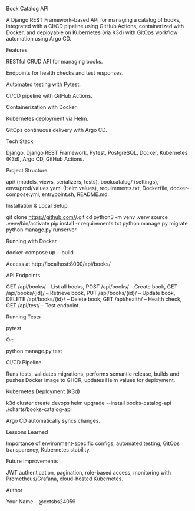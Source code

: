 Book Catalog API

A Django REST Framework–based API for managing a catalog of books, integrated with a CI/CD pipeline using GitHub Actions, containerized with Docker, and deployable on Kubernetes (via K3d) with GitOps workflow automation using Argo CD.

Features

RESTful CRUD API for managing books.

Endpoints for health checks and test responses.

Automated testing with Pytest.

CI/CD pipeline with GitHub Actions.

Containerization with Docker.

Kubernetes deployment via Helm.

GitOps continuous delivery with Argo CD.

Tech Stack

Django, Django REST Framework, Pytest, PostgreSQL, Docker, Kubernetes (K3d), Argo CD, GitHub Actions.

Project Structure

api/ (models, views, serializers, tests), bookcatalog/ (settings), envs/prod/values.yaml (Helm values), requirements.txt, Dockerfile, docker-compose.yml, entrypoint.sh, README.md.

Installation & Local Setup

git clone https://github.com/<your-username>/<repo-name>.git
cd <repo-name>
python3 -m venv .venv
source .venv/bin/activate
pip install -r requirements.txt
python manage.py migrate
python manage.py runserver

Running with Docker

docker-compose up --build

Access at http://localhost:8000/api/books/

API Endpoints

GET /api/books/ – List all books, POST /api/books/ – Create book, GET /api/books/{id}/ – Retrieve book, PUT /api/books/{id}/ – Update book, DELETE /api/books/{id}/ – Delete book, GET /api/health/ – Health check, GET /api/test/ – Test endpoint.

Running Tests

pytest

Or:

python manage.py test

CI/CD Pipeline

Runs tests, validates migrations, performs semantic release, builds and pushes Docker image to GHCR, updates Helm values for deployment.

Kubernetes Deployment (K3d)

k3d cluster create devops
helm upgrade --install books-catalog-api ./charts/books-catalog-api

Argo CD automatically syncs changes.

Lessons Learned

Importance of environment-specific configs, automated testing, GitOps transparency, Kubernetes stability.

Future Improvements

JWT authentication, pagination, role-based access, monitoring with Prometheus/Grafana, cloud-hosted Kubernetes.

Author

Your Name – @cctsbs24059